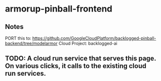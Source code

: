 # armorup-pinball-frontend

## Notes
PORT this to: https://github.com/GoogleCloudPlatform/backlogged-pinball-backend/tree/modelarmor
Cloud Project: backlogged-ai

## TODO: A cloud run service that serves this page. On various clicks, it calls to the existing cloud run services.